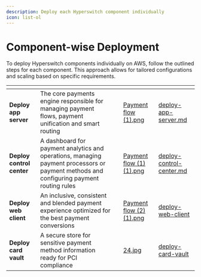 ```yaml
---
description: Deploy each Hyperswitch component individually
icon: list-ol
---
```


# Component-wise Deployment

To deploy Hyperswitch components individually on AWS, follow the outlined steps for each component. This approach allows for tailored configurations and scaling based on specific requirements.​

<table data-card-size="large" data-view="cards"><thead><tr><th></th><th></th><th></th><th data-hidden data-card-cover data-type="files"></th><th data-hidden data-card-target data-type="content-ref"></th></tr></thead><tbody><tr><td><strong>Deploy app server</strong></td><td>The core payments engine responsible for managing payment flows, payment unification and smart routing</td><td></td><td><a href="../../../.gitbook/assets/Payment flow (1).png">Payment flow (1).png</a></td><td><a href="deploy-app-server.md">deploy-app-server.md</a></td></tr><tr><td><strong>Deploy control center</strong></td><td>A dashboard for payment analytics and operations, managing payment processors or payment methods and configuring payment routing rules</td><td></td><td><a href="../../../.gitbook/assets/Payment flow (1) (1).png">Payment flow (1) (1).png</a></td><td><a href="deploy-control-center.md">deploy-control-center.md</a></td></tr><tr><td><strong>Deploy web client</strong></td><td>An inclusive, consistent and blended payment experience optimized for the best payment conversions</td><td></td><td><a href="../../../.gitbook/assets/Payment flow (2) (1).png">Payment flow (2) (1).png</a></td><td><a href="deploy-web-client/">deploy-web-client</a></td></tr><tr><td><strong>Deploy card vault</strong></td><td>A secure store for sensitive payment method information ready for PCI compliance</td><td></td><td><a href="../../../.gitbook/assets/24.jpg">24.jpg</a></td><td><a href="deploy-card-vault/">deploy-card-vault</a></td></tr></tbody></table>
